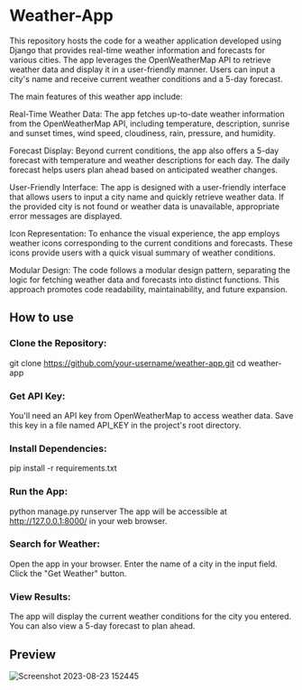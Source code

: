 # Weather-App

This repository hosts the code for a weather application developed using Django that provides real-time weather information and forecasts for various cities. The app leverages the OpenWeatherMap API to retrieve weather data and display it in a user-friendly manner. Users can input a city's name and receive current weather conditions and a 5-day forecast.

The main features of this weather app include:

Real-Time Weather Data: The app fetches up-to-date weather information from the OpenWeatherMap API, including temperature, description, sunrise and sunset times, wind speed, cloudiness, rain, pressure, and humidity.

Forecast Display: Beyond current conditions, the app also offers a 5-day forecast with temperature and weather descriptions for each day. The daily forecast helps users plan ahead based on anticipated weather changes.

User-Friendly Interface: The app is designed with a user-friendly interface that allows users to input a city name and quickly retrieve weather data. If the provided city is not found or weather data is unavailable, appropriate error messages are displayed.

Icon Representation: To enhance the visual experience, the app employs weather icons corresponding to the current conditions and forecasts. These icons provide users with a quick visual summary of weather conditions.

Modular Design: The code follows a modular design pattern, separating the logic for fetching weather data and forecasts into distinct functions. This approach promotes code readability, maintainability, and future expansion.

## How to use

### Clone the Repository:
git clone https://github.com/your-username/weather-app.git
cd weather-app

### Get API Key:
You'll need an API key from OpenWeatherMap to access weather data. Save this key in a file named API_KEY in the project's root directory.

### Install Dependencies:
pip install -r requirements.txt

### Run the App:
python manage.py runserver
The app will be accessible at http://127.0.0.1:8000/ in your web browser.

### Search for Weather:
Open the app in your browser.
Enter the name of a city in the input field.
Click the "Get Weather" button.

### View Results:
The app will display the current weather conditions for the city you entered.
You can also view a 5-day forecast to plan ahead.

## Preview
![Screenshot 2023-08-23 152445](https://github.com/ShyHasVan/Weather-App/assets/142844565/8c640bf5-12a9-4991-9407-8262bb8f5687)



